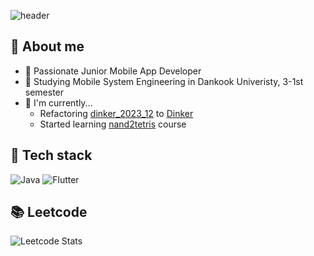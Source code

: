 ![header](https://capsule-render.vercel.app/api?type=waving&&color=0:5A585A,100:090947&height=200&section=header&text=yunseoLee0343&fontAlign=70&fontAlignY=40&fontSize=60&fontColor=ffffff)


## :memo: **About me**
- :raising_hand: Passionate Junior Mobile App Developer
- :book: Studying Mobile System Engineering in Dankook Univeristy, 3-1st semester
- :seedling: I'm currently...
	- Refactoring [dinker_2023_12](https://github.com/yunseoLee0343/dinker_2023_12.git) to [Dinker](https://github.com/yunseoLee0343/Dinker.git)
	- Started learning [nand2tetris](https://www.nand2tetris.org/) course

## :wrench: Tech stack 
![Java](https://img.shields.io/badge/java-%23ED8B00.svg?style=for-the-badge&logo=openjdk&logoColor=white) ![Flutter](https://img.shields.io/badge/Flutter-%2302569B.svg?style=for-the-badge&logo=Flutter&logoColor=white)

## :books: Leetcode
![Leetcode Stats](https://leetcard.jacoblin.cool/lys139011?theme=nord)
